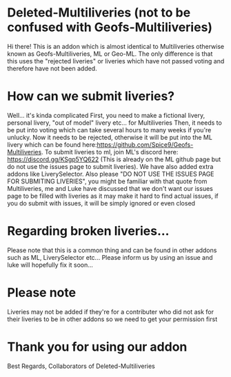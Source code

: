# Deleted-Multiliveries (not to be confused with Geofs-Multiliveries)
Hi there!
This is an addon which is almost identical to Multiliveries otherwise known as Geofs-Multiliveries, ML or Geo-ML.
The only difference is that this uses the "rejected liveries" or liveries which have not passed voting and therefore have not been added.
# How can we submit liveries?
Well... it's kinda complicated
First, you need to make a fictional livery, personal livery, "out of model" livery etc... for Multiliveries
Then, it needs to be put into voting which can take several hours to many weeks if you're unlucky.
Now it needs to be rejected, otherwise it will be put into the ML livery which can be found here:https://github.com/Spice9/Geofs-Multiliveries.
To submit liveries to ml, join ML's discord here: https://discord.gg/KSgp5YQ622 (This is already on the ML github page but do not use the issues page to submit liveries). We have also added extra addons like LiverySelector.
Also please "DO NOT USE THE ISSUES PAGE FOR SUBMITING LIVERIES", you might be familiar with that quote from Multiliveries, me and Luke have discussed that we don't want our issues page to be filled with liveries as it may make it hard to find actual issues, if you do submit with issues, it will be simply ignored or even closed
# Regarding broken liveries...
Please note that this is a common thing and can be found in other addons such as ML, LiverySelector etc...
Please inform us by using an issue and luke will hopefully fix it soon...
# Please note
Liveries may not be added if they're for a contributer who did not ask for their liveries to be in other addons so we need to get your permission first
# Thank you for using our addon
Best Regards,
Collaborators of Deleted-Multiliveries

